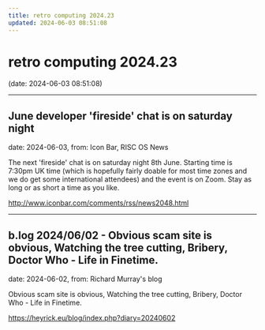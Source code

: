```yaml
---
title: retro computing 2024.23
updated: 2024-06-03 08:51:08
---
```


# retro computing 2024.23

(date: 2024-06-03 08:51:08)

---

## June developer 'fireside' chat is on saturday night

date: 2024-06-03, from: Icon Bar, RISC OS News

The next 'fireside' chat is on saturday night 8th June. Starting time is 7:30pm UK time (which is hopefully fairly doable for most time zones and we do get some international attendees) and the event is on Zoom. Stay as long or as short a time as you like. 

<http://www.iconbar.com/comments/rss/news2048.html>

---

## b.log 2024/06/02 - Obvious scam site is obvious, Watching the tree cutting, Bribery, Doctor Who - Life in Finetime.

date: 2024-06-02, from: Richard Murray's blog

Obvious scam site is obvious, Watching the tree cutting, Bribery, Doctor Who - Life in Finetime. 

<https://heyrick.eu/blog/index.php?diary=20240602>


